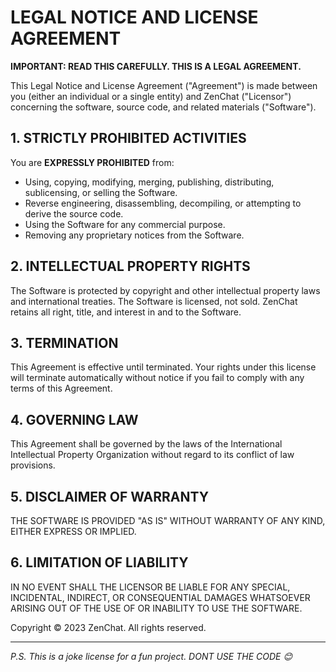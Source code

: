 # LEGAL NOTICE AND LICENSE AGREEMENT

**IMPORTANT: READ THIS CAREFULLY. THIS IS A LEGAL AGREEMENT.**

This Legal Notice and License Agreement ("Agreement") is made between you (either an individual or a single entity) and ZenChat ("Licensor") concerning the software, source code, and related materials ("Software").

## 1. STRICTLY PROHIBITED ACTIVITIES

You are **EXPRESSLY PROHIBITED** from:

- Using, copying, modifying, merging, publishing, distributing, sublicensing, or selling the Software.
- Reverse engineering, disassembling, decompiling, or attempting to derive the source code.
- Using the Software for any commercial purpose.
- Removing any proprietary notices from the Software.

## 2. INTELLECTUAL PROPERTY RIGHTS

The Software is protected by copyright and other intellectual property laws and international treaties. The Software is licensed, not sold. ZenChat retains all right, title, and interest in and to the Software.

## 3. TERMINATION

This Agreement is effective until terminated. Your rights under this license will terminate automatically without notice if you fail to comply with any terms of this Agreement.

## 4. GOVERNING LAW

This Agreement shall be governed by the laws of the International Intellectual Property Organization without regard to its conflict of law provisions.

## 5. DISCLAIMER OF WARRANTY

THE SOFTWARE IS PROVIDED "AS IS" WITHOUT WARRANTY OF ANY KIND, EITHER EXPRESS OR IMPLIED.

## 6. LIMITATION OF LIABILITY

IN NO EVENT SHALL THE LICENSOR BE LIABLE FOR ANY SPECIAL, INCIDENTAL, INDIRECT, OR CONSEQUENTIAL DAMAGES WHATSOEVER ARISING OUT OF THE USE OF OR INABILITY TO USE THE SOFTWARE.

Copyright © 2023 ZenChat. All rights reserved.

---

*P.S. This is a joke license for a fun project. DONT USE THE CODE 😊*
